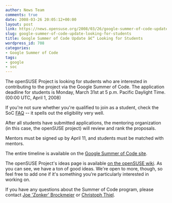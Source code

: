 ```yaml
---
author: News Team
comments: true
date: 2008-03-26 20:05:12+00:00
layout: post
link: https://news.opensuse.org/2008/03/26/google-summer-of-code-update-looking-for-students/
slug: google-summer-of-code-update-looking-for-students
title: Google Summer of Code Update â€“ Looking for Students
wordpress_id: 708
categories:
- Google Summer of Code
tags:
- google
- soc
---
```


The openSUSE Project is looking for students who are interested in contributing to the project via the Google Summer of Code. The application deadline for students is Monday, March 31st at 5 p.m. Pacific Daylight Time. (00:00 UTC, April 1, 2008)





If you're not sure whether you're qualified to join as a student, check the SoC [FAQ](http://code.google.com/opensource/gsoc/2008/faqs.html#0.1_eligibility) -- it spells out the eligibility very well. 



After all students have submitted applications, the mentoring organization (in this case, the openSUSE project) will review and rank the proposals.





Mentors must be signed up by April 11, and students must be matched with mentors.





The entire timeline is available on the [Google Summer of Code site](http://code.google.com/opensource/gsoc/2008/faqs.html#0.1_timeline).





The openSUSE Project's ideas page is available [on the openSUSE wiki](http://en.opensuse.org/Summer_of_Code_2008). As you can see, we have a ton of good ideas. We're open to more, though, so feel free to add one if it's something you're particularly interested in working on.





If you have any questions about the Summer of Code program, please contact [Joe 'Zonker' Brockmeier](mailto:zonker@opensuse.org) or [Christoph Thiel](mailto:cthiel@suse.de).
